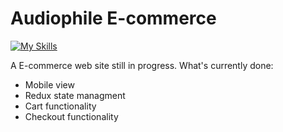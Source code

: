 # Audiophile E-commerce

[![My Skills](https://skills.thijs.gg/icons?i=react,redux,tailwind,javascript,&theme=dark)](https://skills.thijs.gg)

A E-commerce web site still in progress.
What's currently done:
- Mobile view
- Redux state managment
- Cart functionality
- Checkout functionality


